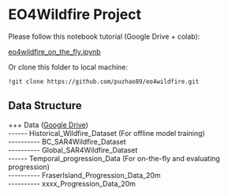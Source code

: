 # EO4Wildfire Project

Please follow this notebook tutorial (Google Drive + colab): <br>

[eo4wildfire_on_the_fly.ipynb](https://colab.research.google.com/drive/1-XxcVGYCFDXUsJEPlnuJTeLNnP1OHHWW?usp=sharing)


Or clone this folder to local machine:
```
!git clone https://github.com/puzhao89/eo4wildfire.git
```
## Data Structure
+++ Data ([Google Drive](https://drive.google.com/drive/folders/1RkCycJrmKSOlbK10LdY-B07Z6Hf2gehT?usp=sharing))<br>
------ Historical_Wildfire_Dataset (For offline model training) <br>
---------- BC_SAR4Wildfire_Dataset <br>
---------- Global_SAR4Wildfire_Dataset <br>
------ Temporal_progression_Data (For on-the-fly and evaluating progression) <br>
---------- FraserIsland_Progression_Data_20m <br>
---------- xxxx_Progression_Data_20m <br>


